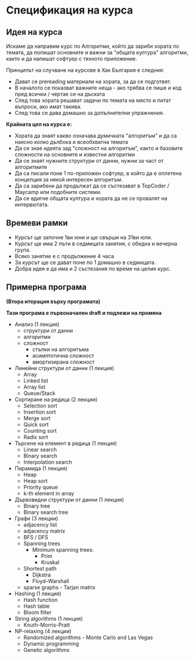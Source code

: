 # Спецификация на курса

## Идея на курса

Искаме да направим курс по Алгоритми, който да зариби хората по темата, да попишат основните и важни за "общата култура" алгоритми, както и да напишат софтуер с тяхното приложение.

Принципът на случване на курсове в Хак България е следния:

* Дават се prereading материали на хората, за да се подготвят.
* В началото се показват важните неща - ако трябва се пише и код пред всички / чертае се на дъската
* След това хората решават задачи по темата на място и питат въпроси, ако имат такива.
* След това се дава домашно за допълнителни упражнения.


**Крайната цел на курса е:**

* Хората да знаят какво означава думичката "алгоритъм" и да са наясно колко дълбока и всеобхватна темата
* Да се знае идеята зад "сложност на алгоритъм", както и базовите сложности на основните и известни алгоритми
* Да се знаят нужните структури от данни, нужни за част от алгоритмите
* Да са писали поне 1 по-приложен софтуер, в който да е оплетена концепция за някой интересен алгоритъм.
* Да са зарибени да продължат да се състезават в TopCoder / Maycamp или подобните системи.
* Да се вдигне общата култура и хората да не се провалят на интервютата.


## Времеви рамки

* Курсът ще започне 1ви юни и ще свърши на 31ви юли.
* Курсът ще има 2 пъти в седмицата занятия, с обедна и вечерна група.
* Всяко занятие е с продължение 4 часа
* За курсът ще се дават поне по 1 домашно в седмицата.
* Добра идея е да има и 2 състезания по време на целия курс.

## Примерна програма

**(Втора итерация върху програмата)**

**Тази програма е първоначален draft и подлежи на промяна**

* Анализ (1 лекция)
  * структури от данни
  * алгоритми 
  * сложност
    * стъпки на алгоритъма
    * асимптотична сложност
    * амортизирана сложност
* Линейни структури от данни (1 лекция)
  * Array
  * Linked list
  * Array list
  * Queue/Stack
* Сортиране на редица (2 лекции)
  * Selection sort 
  * Insertion sort
  * Merge sort
  * Quick sort
  * Counting sort
  * Radix sort
* Търсене на елемент в редица (1 лекция)
  * Linear search
  * Binary search
  * Interpolation search
* Пирамида (1 лекция)
  * Heap
  * Heap sort
  * Priority queue
  * k-th element in array
* Дървовидни структури от данни (1 лекция)
  * Binary tree
  * Binary search tree
* Графи (3 лекции)
  * adjacency list
  * adjacency matrix
  * BFS / DFS
  * Spanning trees
  	* Minimum spanning trees:
  	  * Prim
  	  * Kruskal
  * Shortest path
    * Dijkstra
    * Floyd–Warshall
  * sparse graphs - Tarjan matrix
* Hashing (1 лекция)
  * Hash function 
  * Hash table
  * Bloom filter
* String algorithms (1 лекция)
  * Knuth-Morris-Pratt
* NP-relaxing (4 лекции)
  * Randomized algorithms - Monte Carlo and Las Vegas
  * Dynamic programming
  * Genetic algorithms
